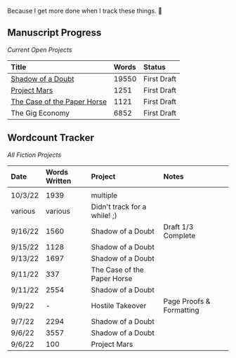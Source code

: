 Because I get more done when I track these things. 🧐 


## Manuscript Progress
*Current Open Projects*

| Title                                             | Words | Status      |
|:------------------------------------------------- |:----- |:----------- |
| [Shadow of a Doubt](/notes/shadow-doubt)          | 19550 | First Draft |
| [Project Mars](/notes/project-mars)               | 1251  | First Draft |
| [The Case of the Paper Horse](/notes/paper-horse) | 1121  | First Draft |
| The Gig Economy                                   | 6852  | First Draft | 



## Wordcount Tracker
*All Fiction Projects*

| Date    | Words Written | Project                      | Notes                    |
|:------- |:------------- |:---------------------------- |:------------------------ |
|         |               |                              |                          |
| 10/3/22 | 1939          | multiple                     |                          |
| various | various       | Didn't track for a while! ;) |                          |
| 9/16/22 | 1560          | Shadow of a Doubt            | Draft 1/3 Complete       |
| 9/15/22 | 1128          | Shadow of a Doubt            |                          |
| 9/13/22 | 1697          | Shadow of a Doubt            |                          |
| 9/11/22 | 337           | The Case of the Paper Horse  |                          |
| 9/11/22 | 2554          | Shadow of a Doubt            |                          |
| 9/9/22  | -             | Hostile Takeover             | Page Proofs & Formatting |
| 9/7/22  | 2294          | Shadow of a Doubt            |                          |
| 9/6/22  | 3557          | Shadow of a Doubt            |                          |
| 9/6/22  | 100           | Project Mars                 |                          |
